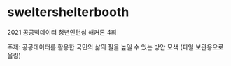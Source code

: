 # sweltershelterbooth
2021 공공빅데이터 청년인턴십 해커톤 4회

주제: 공공데이터를 활용한 국민의 삶의 질을 높일 수 있는 방안 모색
(파일 보관용으로 올림)
